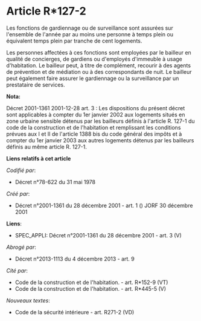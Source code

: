 # Article R*127-2

Les fonctions de gardiennage ou de surveillance sont assurées sur l'ensemble de l'année par au moins une personne à temps
plein ou équivalent temps plein par tranche de cent logements.

Les personnes affectées à ces fonctions sont employées par le bailleur en qualité de concierges, de gardiens ou d'employés
d'immeuble à usage d'habitation. Le bailleur peut, à titre de complément, recourir à des agents de prévention et de médiation
ou à des correspondants de nuit. Le bailleur peut également faire assurer le gardiennage ou la surveillance par un
prestataire de services.

**Nota:**

Décret 2001-1361 2001-12-28 art. 3 : Les dispositions du présent décret sont applicables à compter du 1er janvier 2002 aux
logements situés en zone urbaine sensible détenus par les bailleurs définis à l'article R. 127-1 du code de la construction
et de l'habitation et remplissant les conditions prévues aux I et II de l'article 1388 bis du code général des impôts et à
compter du 1er janvier 2003 aux autres logements détenus par les bailleurs définis au même article R. 127-1.

**Liens relatifs à cet article**

_Codifié par_:

  - Décret n°78-622 du 31 mai 1978

_Créé par_:

  - Décret n°2001-1361 du 28 décembre 2001 - art. 1 () JORF 30 décembre 2001

**Liens**:

  - SPEC_APPLI: Décret n°2001-1361 du 28 décembre 2001 - art. 3 (V)

_Abrogé par_:

  - Décret n°2013-1113 du 4 décembre 2013 - art. 9

_Cité par_:

  - Code de la construction et de l'habitation. - art. R*152-9 (VT)
  - Code de la construction et de l'habitation. - art. R*445-5 (V)

_Nouveaux textes_:

  - Code de la sécurité intérieure - art. R271-2 (VD)
